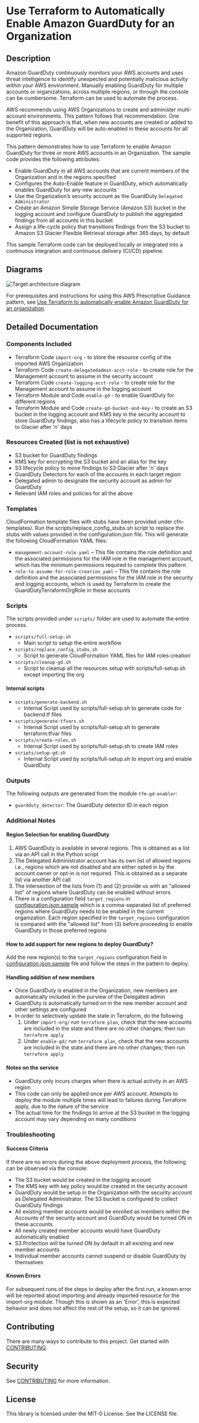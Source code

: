 
# Use Terraform to Automatically Enable Amazon GuardDuty for an Organization

## Description

Amazon GuardDuty continuously monitors your AWS accounts and uses threat intelligence to identify unexpected and potentially malicious activity within your AWS environment. Manually enabling GuardDuty for multiple accounts or organizations, across multiple regions, or through the console can be cumbersome. Terraform can be used to automate the process.

AWS recommends using AWS Organizations to create and administer multi-account environments. This pattern follows that recommendation. One benefit of this approach is that, when new accounts are created or added to the Organization, GuardDuty will be auto-enabled in these accounts for all supported regions.

This pattern demonstrates how to use Terraform to enable Amazon GuardDuty for three or more AWS accounts in an Organization. The sample code provides the following attributes:

- Enable GuardDuty in all AWS accounts that are current members of the Organization and in the regions specified
- Configures the Auto-Enable feature in GuardDuty, which automatically enables GuardDuty for any new accounts
- Use the Organization’s security account as the GuardDuty `Delegated Administrator`
- Create an Amazon Simple Storage Service (Amazon S3) bucket in the logging account and configure GuardDuty to publish the aggregated findings from all accounts in this bucket
- Assign a life-cycle policy that transitions findings from the S3 bucket to Amazon S3 Glacier Flexible Retrieval storage after 365 days, by default

This sample Terraform code can be deployed locally or integrated into a continuous integration and continuous delivery (CI/CD) pipeline.

## Diagrams

![Target architecture diagram](images/GuardDutyDeployment.jpg)

For prerequisites and instructions for using this AWS Prescriptive Guidance pattern, see [Use Terraform to automatically enable Amazon GuardDuty for an organization](https://docs.aws.amazon.com/prescriptive-guidance/latest/patterns/use-terraform-to-automatically-enable-amazon-guardduty-for-an-organization.html).

## Detailed Documentation

### Components Included

- Terraform Code `import-org` - to store the resource config of the imported AWS Organization
- Terraform Code `create-delegatedadmin-acct-role` - to create role for the Management account to assume in the security account
- Terraform Code `create-logging-acct-role` - to create role for the Management account to assume in the logging account
- Terraform Module and Code `enable-gd` - to enable GuardDuty for different regions
- Terraform Module and Code `create-gd-bucket-and-key` - to create an S3 bucket in the logging account and KMS key in the security account to store GuardDuty findings; also has a lifecycle policy to transition items to Glacier after 'n' days

### Resources Created (list is not exhaustive)

- S3 bucket for GuardDuty findings
- KMS key for encrypting the S3 bucket and an alias for the key
- S3 lifecycle policy to move findings to S3 Glacier after 'n' days
- GuardDuty Detectors for each of the accounts in each target region
- Delegated admin to designate the security account as admin for GuardDuty
- Relevant IAM roles and policies for all the above

### Templates

CloudFormation template files with stubs have been provided under cfn-templates/. Run the scripts/replace_config_stubs.sh script to replace the stubs with values provided in the configuration.json file. This will generate the following CloudFormation YAML files:

- `management-account-role.yaml` – This file contains the role definition and the associated permissions for the IAM role in the management account, which has the minimum permissions required to complete this pattern
- `role-to-assume-for-role-creation.yaml` – This file contains the role definition and the associated permissions for the IAM role in the security and logging accounts, which is used by Terraform to create the GuardDutyTerraformOrgRole in these accounts

### Scripts

The scripts provided under `scripts/` folder are used to automate the entire process.

- `scripts/full-setup.sh`
  - Main script to setup the entire workflow
- `scripts/replace_config_stubs.sh`
  - Script to generate CloudFormation YAML files for IAM roles creation
- `scripts/cleanup-gd.sh`
  - Script to cleanup all the resources setup with scripts/full-setup.sh except importing the org

#### Internal scripts

- `scripts/generate-backend.sh`
  - Internal Script used by scripts/full-setup.sh to generate code for backend.tf files
- `scripts/generate-tfvars.sh`
  - Internal Script used by scripts/full-setup.sh to generate terraform.tfvar files
- `scripts/create-roles.sh`
  - Internal Script used by scripts/full-setup.sh to create IAM roles
- `scripts/setup-gd.sh`
  - Internal Script used by scripts/full-setup.sh to import org and enable GuardDuty

### Outputs

The following outputs are generated from the module `tfm-gd-enabler`:

- `guardduty_detector`: The GuardDuty detector ID in each region

### Additional Notes

#### Region Selection for enabling GuardDuty

1) AWS GuardDuty is available in several regions. This is obtained as a list via an API call in the Python script
2) The Delegated Administrator account has its own list of allowed regions i.e., regions which are not disabled and are either opted in by the account owner or opt-in is not required. This is obtained as a separate list via another API call
3) The intersection of the lists from (1) and (2) provide us with an "allowed list" of regions where GuardDuty can be enabled without errors
4) There is a configuration field `target_regions` in [configuration.json.sample](configuration.json.sample) which is a comma-separated list of preferred regions where GuardDuty needs to be enabled in the current organization. Each region specified in the `target_regions` configuration is compared with the "allowed list" from (3) before proceeding to enable GuardDuty in those preferred regions

#### How to add support for new regions to deploy GuardDuty?

Add the new region(s) to the `target_regions` configuration field in [configuration.json.sample](configuration.json.sample) file and follow the steps in the pattern to deploy.

#### Handling addition of new members

- Once GuardDuty is enabled in the Organization, new members are automatically included in the purview of the Delegated admin
- GuardDuty is automatically turned on in the new member account and other settings are configured
- In order to selectively update the state in Terraform, do the following
  1) Under `import-org/` run `terraform plan`, check that the new accounts are included in the state and there are no other changes; then run `terraform apply`
  2) Under `enable-gd/` run `terraform plan`, check that the new accounts are included in the state and there are no other changes; then run `terraform apply`

#### Notes on the service

- GuardDuty only incurs charges when there is actual activity in an AWS region
- This code can only be applied once per AWS account. Attempts to deploy the module multiple times will lead to failures during Terraform apply, due to the nature of the service
- The actual time for the findings to arrive at the S3 bucket in the logging account may vary depending on many conditions

### Troubleshooting

#### Success Criteria

If there are no errors during the above deployment process, the following can be observed via the console:

- The S3 bucket would be created in the logging account
- The KMS key with key policy would be created in the security account
- GuardDuty would be setup in the Organization with the security account as Delegated Administrator. The S3 bucket is configured to collect GuardDuty findings
- All existing member accounts would be enrolled as members within the Accounts of the security account and GuardDuty would be turned ON in these accounts
- All newly created member accounts would have GuardDuty automatically enabled
- S3 Protection will be turned ON by default in all existing and new member accounts
- Individual member accounts cannot suspend or disable GuardDuty by themselves

#### Known Errors

For subsequent runs of the steps to deploy after the first run, a known error will be reported about importing and already imported resource for the import-org module. Though this is shown as an 'Error', this is expected behavior and does not affect the rest of the setup, so it can be ignored.

## Contributing

There are many ways to contribute to this project. Get started with [CONTRIBUTING](CONTRIBUTING.md#contributing-guidlines).

## Security

See [CONTRIBUTING](CONTRIBUTING.md#security-issue-notifications) for more information.

## License

This library is licensed under the MIT-0 License. See the LICENSE file.
